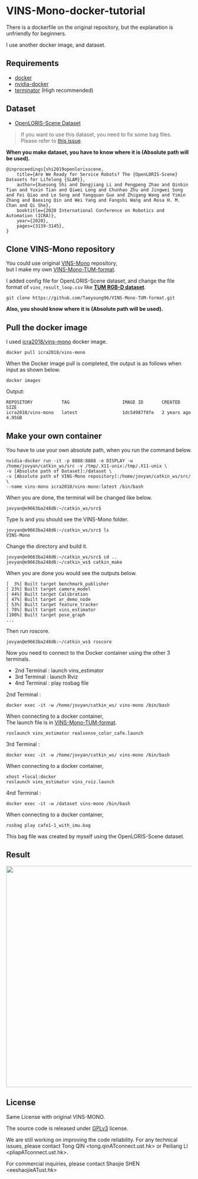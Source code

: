 # VINS-Mono-docker-tutorial

There is a dockerfile on the original repository, but the explanation is unfriendly for beginners.  

I use another docker image, and dataset.  

## Requirements  
- [docker](https://www.docker.com/)
- [nvidia-docker](https://github.com/NVIDIA/nvidia-docker)  
- [terminator](https://www.geeksforgeeks.org/terminator-a-linux-terminal-emulator/) (High recommended)  

## Dataset  

- [OpenLORIS-Scene Dataset](https://lifelong-robotic-vision.github.io/dataset/scene.html)  

> If you want to use this dataset, you need to fix some bag files.  
> Please refer to [this issue](https://github.com/lifelong-robotic-vision/OpenLORIS-Scene/issues/15).  

**When you make dataset, you have to know where it is (Absolute path will be used).**  

```
@inproceedings{shi2019openlorisscene,
    title={Are We Ready for Service Robots? The {OpenLORIS-Scene} Datasets for Lifelong {SLAM}},
    author={Xuesong Shi and Dongjiang Li and Pengpeng Zhao and Qinbin Tian and Yuxin Tian and Qiwei Long and Chunhao Zhu and Jingwei Song and Fei Qiao and Le Song and Yangquan Guo and Zhigang Wang and Yimin Zhang and Baoxing Qin and Wei Yang and Fangshi Wang and Rosa H. M. Chan and Qi She},
    booktitle={2020 International Conference on Robotics and Automation (ICRA)},
    year={2020},
    pages={3139-3145},
}
```

## Clone VINS-Mono repository  

You could use original [VINS-Mono](https://github.com/HKUST-Aerial-Robotics/VINS-Mono) repository,  
but I make my own [VINS-Mono-TUM-format](https://github.com/Taeyoung96/VINS-Mono-TUM-format).  

I added config file for OpenLORIS-Scene dataset, and change the file format of `vins_result_loop.csv` like **[TUM RGB-D dataset](https://vision.in.tum.de/data/datasets/rgbd-dataset/file_formats)**. 


```
git clone https://github.com/Taeyoung96/VINS-Mono-TUM-format.git
```
**Also, you should know where it is (Absolute path will be used).**  

## Pull the docker image  

I used [icra2018/vins-mono](https://hub.docker.com/r/icra2018/vins-mono) docker image.  

```
docker pull icra2018/vins-mono
```

When the Docker image pull is completed, the output is as follows when input as shown below.  

```
docker images
```
Output:
```
REPOSITORY           TAG                    IMAGE ID       CREATED        SIZE
icra2018/vins-mono   latest                 1dc54987f8fe   2 years ago    4.95GB
```

## Make your own container  

You have to use your own absolute path, when you run the command below.  

```
nvidia-docker run -it -p 8888:8888 -e DISPLAY -w /home/jovyan/catkin_ws/src -v /tmp/.X11-unix:/tmp/.X11-unix \
-v [Absolute path of Dataset]:/dataset \
-v [Absolute path of VINS-Mono repository]:/home/jovyan/catkin_ws/src/ \
--name vins-mono icra2018/vins-mono:latest /bin/bash
```

When you are done, the terminal will be changed like below.  

```
jovyan@e9663ba248d6:~/catkin_ws/src$ 
```
Type ls and you should see the VINS-Mono folder.  
```
jovyan@e9663ba248d6:~/catkin_ws/src$ ls
VINS-Mono
```

Change the directory and build it.  
```
jovyan@e9663ba248d6:~/catkin_ws/src$ cd ..
jovyan@e9663ba248d6:~/catkin_ws$ catkin_make 
```

When you are done you would see the outputs below.  
```
[  3%] Built target benchmark_publisher
[ 23%] Built target camera_model
[ 44%] Built target Calibration
[ 47%] Built target ar_demo_node
[ 53%] Built target feature_tracker
[ 78%] Built target vins_estimator
[100%] Built target pose_graph
...
```

Then run roscore.  

```
jovyan@e9663ba248d6:~/catkin_ws$ roscore  
```

Now you need to connect to the Docker container using the other 3 terminals.  

- 2nd Terminal : launch vins_estimator     
- 3rd Terminal : launch Rviz  
- 4nd Terminal : play rosbag file  

2nd Terminal :  
```
docker exec -it -w /home/jovyan/catkin_ws/ vins-mono /bin/bash
```
When connecting to a docker container,  
The launch file is in [VINS-Mono-TUM-format](https://github.com/Taeyoung96/VINS-Mono-TUM-format).  
```
roslaunch vins_estimator realsense_color_cafe.launch
```

3rd Terminal :  
```
docker exec -it -w /home/jovyan/catkin_ws/ vins-mono /bin/bash
```
When connecting to a docker container,  
```
xhost +local:docker
roslaunch vins_estimator vins_rviz.launch
```

4nd Terminal :   
```
docker exec -it -w /dataset vins-mono /bin/bash  
```
When connecting to a docker container,  
```
rosbag play cafe1-1_with_imu.bag
```
This bag file was created by myself using the OpenLORIS-Scene dataset.  

## Result  

<p align="center"><img src="https://user-images.githubusercontent.com/41863759/158924202-3696a69c-bffe-44ee-86fd-e8f532f9b0bb.JPG" width = "600" ></p>  

## License  

Same License with original VINS-MONO.  

The source code is released under [GPLv3](http://www.gnu.org/licenses/) license.

We are still working on improving the code reliability. For any technical issues, please contact Tong QIN <tong.qinATconnect.ust.hk> or Peiliang LI <pliapATconnect.ust.hk>.

For commercial inquiries, please contact Shaojie SHEN <eeshaojieATust.hk>

